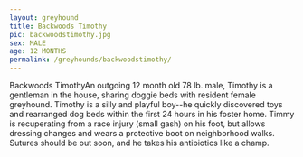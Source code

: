 ```yaml
---
layout: greyhound
title: Backwoods Timothy
pic: backwoodstimothy.jpg
sex: MALE
age: 12 MONTHS
permalink: /greyhounds/backwoodstimothy/
---
```


Backwoods TimothyAn outgoing 12 month old 78 lb. male, Timothy is a gentleman in the house, sharing doggie beds with
resident female greyhound.  Timothy is a silly and playful boy--he quickly discovered toys and rearranged dog beds
within the first 24 hours in his foster home.  Timmy is recuperating from a race injury (small gash) on his foot, but
allows dressing changes and wears a protective boot on neighborhood walks.  Sutures should be out soon, and he takes his
antibiotics like a champ.
